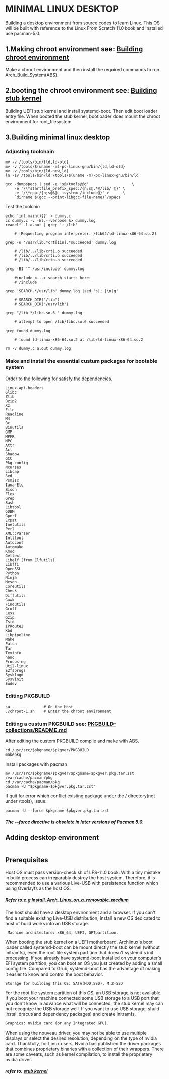 # MINIMAL LINUX DESKTOP
Building a desktop environment from source codes to learn Linux. 
This OS will be built with reference to the Linux From Scratch 11.0 book and installed use pacman-5.0. 

## 1.Making chroot environment see: [Building chroot environment](Building%20chroot%20environment.md)
Make a chroot environment and then install the required commands to run Arch_Build_System(ABS).

## 2.booting the chroot environment see: [Building stub kernel](Building%20stub%20kernel.md) 
Building UEFI stub kernel and install systemd-boot. Then edit boot loader entry file. When booted the stub kernel,
bootloader does mount the chroot environment for root_filesystem.

## 3.Building minimal linux desktop
### Adjusting toolchain
```
mv -v /tools/bin/{ld,ld-old}
mv -v /tools/$(uname -m)-pc-linux-gnu/bin/{ld,ld-old}
mv -v /tools/bin/{ld-new,ld}
ln -sv /tools/bin/ld /tools/$(uname -m)-pc-linux-gnu/bin/ld
```
```
gcc -dumpspecs | sed -e 's@/tools@@g'                   \
    -e '/\*startfile_prefix_spec:/{n;s@.*@/lib/ @}' \
    -e '/\*cpp:/{n;s@$@ -isystem /include@}' >      \
    `dirname $(gcc --print-libgcc-file-name)`/specs

```
Test the toolchin
```
echo 'int main(){}' > dummy.c
cc dummy.c -v -Wl,--verbose &> dummy.log
readelf -l a.out | grep ': /lib'

	# [Requesting program interpreter: /lib64/ld-linux-x86-64.so.2]

grep -o '/usr/lib.*crt[1in].*succeeded' dummy.log

	# /lib/../lib/crt1.o succeeded
	# /lib/../lib/crti.o succeeded
	# /lib/../lib/crtn.o succeeded

grep -B1 '^ /usr/include' dummy.log

	#include <...> search starts here:
	# /include

grep 'SEARCH.*/usr/lib' dummy.log |sed 's|; |\n|g'

	# SEARCH_DIR("/lib")
	# SEARCH_DIR("/usr/lib")

grep "/lib.*/libc.so.6 " dummy.log

	# attempt to open /lib/libc.so.6 succeeded

grep found dummy.log

	# found ld-linux-x86-64.so.2 at /lib/ld-linux-x86-64.so.2

rm -v dummy.c a.out dummy.log
```
### Make and install the essential custum packages for bootable system
Order to the following for satisfy the dependencies.
```
Linux-api-headers
Glibc
Zlib
Bzip2
Xz
File
Readline
M4
Bc
Binutils
GMP
MPFR
MPC
Attr
Acl
Shadow
GCC
Pkg-config
Ncurses
Libcap
Sed
Psmisc
Iana-Etc
Bison
Flex
Grep
Bash
Libtool
GDBM
Gperf
Expat
Inetutils
Perl
XML::Parser
Intltool
Autoconf
Automake
Kmod
Gettext
Libelf (from Elfutils)
Libffi
OpenSSL
Python
Ninja
Meson
Coreutils
Check
Diffutils
Gawk
Findutils
Groff
Less
Gzip
Zstd
IPRoute2
Kbd
Libpipeline
Make
Patch
Tar
Texinfo
nano
Procps-ng
Util-linux
E2fsprogs
Sysklogd
Sysvinit
Eudev
```
### Editing PKGBUILD
```
su -             # On the Host
./chroot-1.sh    # Enter the chroot environment
```
### Editing a custum PKGBUILD see: [PKGBUILD-collections/README.md](PKGBUILD-collections/README.md)
After editing the custom PKGBUILD compile and make with ABS.
```
cd /usr/src/$pkgname/$pkgver/PKGBUILD
makepkg
```
Install packages with pacman 
```
mv /usr/src/$pkgname/$pkgver/$pkgname-$pkgver.pkg.tar.zst /var/cache/pacman/pkg
cd /var/cache/pacman/pkg
pacman -U "$pkgname-$pkgver.pkg.tar.zst"
```
If quit for error which conflict existing package under the / directory(not under /tools),  issue:
```
pacman -U --force $pkgname-$pkgver.pkg.tar.zst
```
##### The --force directive is obsolete in later versions of Pacman 5.0. 
## Adding desktop environment
```
```

## Prerequisites
Host OS must pass version-check.sh of LFS-11.0 book. With a tiny mistake in build process can irreparably destroy the host system. Therefore, it is recommended to use a various Live-USB with persistence function which using Overlayfs as the host OS.
##### Refer to:e.g [Install_Arch_Linux_on_a_removable_medium](https://wiki.archlinux.org/title/Install_Arch_Linux_on_a_removable_medium)

The host should have a desktop environment and a browser. If you can't find a suitable existing Live-USB distribution, Install a new OS dedicated to host of build works into an USB storage.

     Machine architecture: x86_64, UEFI, GPTpartition.

When booting the stub kernel on a UEFI motherboard, Archlinux's boot loader called systemd-boot can be mount directly the stub kernel (without initramfs),  even the root file system partition that doesn't systemd's init processing. If you already have systemd-boot installed on your computer's EFI system partition, you can boot an OS you just created by adding a small config file. Compared to Grub, systemd-boot has the advantage of making it easier to know and control the boot behavior. 
    
    Storage for building this OS: SATA(HDD,SSD), M.2-SSD

For the root file system partition of this OS, an USB storage is not available. If you boot your machine connected some USB storage to a USB port that you don't know in advance what will be connected, the stub kernel may can not recognize the USB storage well. If you want to use USB storage, shuld install dracut(and dependency packages) and create initramfs.

    Graphics: nvidia card (or any Integrated GPU).

When using the nouveau driver, you may not be able to use multiple displays or select the desired resolution, depending on the type of nvidia card. Thankfully, for Linux users, Nvidia has published the driver packages that combines proprietary binaries with a collection of their wrappers. There are some caveats, such as kernel compilation, to install the proprietary nvidia driver. 
##### refer to: [stub kernel](https://github.com/holozeros/minimal-linux-desktop/blob/master/Building%20stub%20kernel.md)

